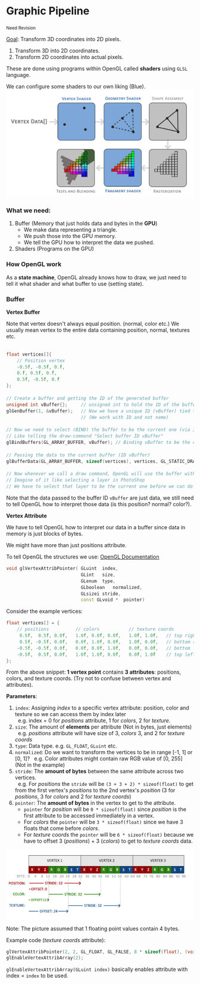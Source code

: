 # Graphic Pipeline
<small>Need Revision</small>

<u>Goal</u>: Transform 3D coordinates into 2D pixels.

1. Transform 3D into 2D coordinates.
2. Transform 2D coordinates into actual pixels.

These are done using programs within OpenGL called **shaders** using `GLSL` language.

We can configure some shaders to our own liking (Blue).
![Pipeline](./img/pipeline.png)


### What we need:
1. Buffer (Memory that just holds data and bytes in the **GPU**)
    * We make data representing a triangle.
    * We push those into the GPU memory.
    * We tell the GPU how to interpret the data we pushed. 
2. Shaders (Programs on the GPU)

### How OpenGL work
As a **state machine**, OpenGL already knows how to draw, we just need to tell it what shader and what buffer to use (setting state).


### Buffer

**Vertex Buffer**

Note that vertex doesn't always equal position. (normal, color etc.)
We usually mean vertex to the entire data containing position, normal, textures etc.

```C++

float vertices[]{
    // Position vertex
    -0.5f, -0.5f, 0.f,
    0.f, 0.5f, 0.f,
    0.5f, -0.5f, 0.f
};

// Create a buffer and getting the ID of the generated buffer
unsigned int vBuffer{};     // unsigned int to hold the ID of the buffer that will be generated
glGenBuffer(1, &vBuffer);   // Now we have a unique ID (vBuffer) tied to the generated buffer here
                            // (We work with ID and not name)

// Now we need to select (BIND) the buffer to be the current one (via ID)
// Like telling the draw-command "Select buffer ID vBuffer" 
glBindBuffers(GL_ARRAY_BUFFER, vBuffer); // Binding vBuffer to be the current selected/used buffer

// Passing the data to the current buffer (ID vBuffer)
glBufferData(GL_ARRAY_BUFFER, sizeof(vertices), vertices, GL_STATIC_DRAW);

// Now whenever we call a draw command, OpenGL will use the buffer with ID vBuffer
// Imagine of it like selecting a layer in PhotoShop
// We have to select that layer to be the current one before we can do things with it (draw etc.)
```

Note that the data passed to the buffer ID `vBuffer` are just data, we still need to tell OpenGL how to interpret those data (is this position? normal? color?).

**Vertex Attribute**

We have to tell OpenGL how to interpret our data in a buffer since data in memory is just blocks of bytes.

We might have more than just positions attribute.

To tell OpenGL the structures we use: [OpenGL Documentation](https://docs.gl/gl3/glVertexAttribPointer)

```C++
void glVertexAttribPointer(	GLuint	index,
                            GLint	size,
                            GLenum	type,
                            GLboolean	normalized,
                            GLsizei	stride,
                            const GLvoid *	pointer)
```

Consider the example vertices:

```C++
float vertices[] = {
    // positions          // colors           // texture coords
     0.5f,  0.5f, 0.0f,   1.0f, 0.0f, 0.0f,   1.0f, 1.0f,   // top right (1 vertex point)
     0.5f, -0.5f, 0.0f,   0.0f, 1.0f, 0.0f,   1.0f, 0.0f,   // bottom right
    -0.5f, -0.5f, 0.0f,   0.0f, 0.0f, 1.0f,   0.0f, 0.0f,   // bottom left
    -0.5f,  0.5f, 0.0f,   1.0f, 1.0f, 0.0f,   0.0f, 1.0f    // top left 
};
```

From the above snippet: **1 vertex point** contains **3 attributes**: positions, colors, and texture coords. (Try not to confuse between vertex and attributes).

**Parameters**:
1. `index`: Assigning *index* to a specific vertex attribute: position, color and texture so we can access them by index later<br>
  e.g. index = 0 for *positions* attribute, 1 for *colors*, 2 for *texture*.
2. `size`: The amount of **elements** per attribute (Not in bytes, just elements)<br>
  e.g. *positions* attribute will have size of 3, *colors* 3, and 2 for *texture coords*
3. `type`: Data type. e.g. `GL_FLOAT`, `GLuint` etc.
4. `normalized`: Do we want to transform the vertices to be in range [-1, 1] or [0, 1]?
  e.g. Color attributes might contain raw RGB value of [0, 255] (Not in the example)
5. `stride`: The **amount of bytes** between the same attribute across two vertices. <br>
  e.g. For *positions* the `stride` will be `(3 + 3 + 2) * sizeof(float)` to get from the first vertex's *positions* to the 2nd vertex's *position* (3 for *positions*, 3 for *colors* and 2 for *texture coords*)
6. `pointer`: The **amount of bytes** in the vertex to get to the attribute. <br>
    * `pointer` for *position* will be `0 * sizeof(float)` since *position* is the first attribute to be accessed immediately in a vertex. 
    * For *colors* the `pointer` will be `3 * sizeof(float)` since we have 3 floats that come before *colors*.
    * For *texture coords* the `pointer` will be `6 * sizeof(float)` because we have to offset 3 (*positions*) + 3 (*colors*) to get to *texture coords* data. <br>

![img](./img/vertex_attribute.png)

Note: The picture assumed that 1 floating point values contain 4 bytes.

Example code (*texture coords* attribute):
```C++
glVertexAttribPointer(2, 2, GL_FLOAT, GL_FALSE, 8 * sizeof(float), (void*)(6 * sizeof(float)));
glEnableVertexAttribArray(2);  
```

`glEnableVertexAttribArray(GLuint index)` basically enables attribute with index = `index` to be used.
